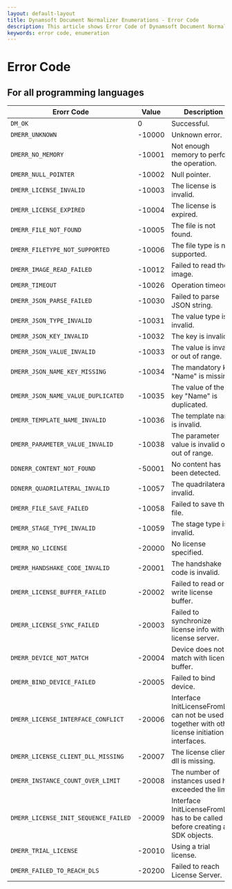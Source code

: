 ```yaml
---
layout: default-layout
title: Dynamsoft Document Normalizer Enumerations - Error Code
description: This article shows Error Code of Dynamsoft Document Normalizer.
keywords: error code, enumeration
---
```


# Error Code

## For all programming languages

  | Erorr Code | Value | Description |
  |------------|-------|-------------|
  | `DM_OK`                                | 0 | Successful. |
  | `DMERR_UNKNOWN`                        | -10000 | Unknown error. |
  | `DMERR_NO_MEMORY`                      | -10001 | Not enough memory to perform the operation. |
  | `DMERR_NULL_POINTER`                   | -10002 | Null pointer. |
  | `DMERR_LICENSE_INVALID`                | -10003 | The license is invalid. |
  | `DMERR_LICENSE_EXPIRED`                | -10004 | The license is expired. |
  | `DMERR_FILE_NOT_FOUND`                 | -10005 | The file is not found. |
  | `DMERR_FILETYPE_NOT_SUPPORTED`         | -10006 | The file type is not supported. |
  | `DMERR_IMAGE_READ_FAILED`              | -10012 | Failed to read the image. |
  | `DMERR_TIMEOUT`                        | -10026 | Operation timeout. |
  | `DMERR_JSON_PARSE_FAILED`              | -10030 | Failed to parse JSON string. |
  | `DMERR_JSON_TYPE_INVALID`              | -10031 | The value type is invalid. |
  | `DMERR_JSON_KEY_INVALID`               | -10032 | The key is invalid. |
  | `DMERR_JSON_VALUE_INVALID`             | -10033 | The value is invalid or out of range. |
  | `DMERR_JSON_NAME_KEY_MISSING`          | -10034 | The mandatory key "Name" is missing. |
  | `DMERR_JSON_NAME_VALUE_DUPLICATED`     | -10035 | The value of the key "Name" is duplicated. |
  | `DMERR_TEMPLATE_NAME_INVALID`          | -10036 | The template name is invalid. |
  | `DMERR_PARAMETER_VALUE_INVALID`        | -10038 | The parameter value is invalid or out of range. |
  | `DDNERR_CONTENT_NOT_FOUND`             | -50001 | No content has been detected. |
  | `DDNERR_QUADRILATERAL_INVALID`         | -10057 | The quadrilateral is invalid. |
  | `DMERR_FILE_SAVE_FAILED`               | -10058 | Failed to save the file. |
  | `DMERR_STAGE_TYPE_INVALID`             | -10059 | The stage type is invalid. |
  | `DMERR_NO_LICENSE`                     | -20000 | No license specified. |
  | `DMERR_HANDSHAKE_CODE_INVALID`         | -20001 | The handshake code is invalid. |
  | `DMERR_LICENSE_BUFFER_FAILED`          | -20002 | Failed to read or write license buffer. |
  | `DMERR_LICENSE_SYNC_FAILED`            | -20003 | Failed to synchronize license info with license server. |
  | `DMERR_DEVICE_NOT_MATCH`               | -20004 | Device does not match with license buffer. |
  | `DMERR_BIND_DEVICE_FAILED`             | -20005 | Failed to bind device. |
  | `DMERR_LICENSE_INTERFACE_CONFLICT`     | -20006 | Interface InitLicenseFromLTS can not be used together with other license initiation interfaces.|
  | `DMERR_LICENSE_CLIENT_DLL_MISSING`     | -20007 | The license client dll is missing. |
  | `DMERR_INSTANCE_COUNT_OVER_LIMIT`      | -20008 | The number of instances used has exceeded the limit. |
  | `DMERR_LICENSE_INIT_SEQUENCE_FAILED`   | -20009 | Interface InitLicenseFromLTS has to be called before creating any SDK objects. |
  | `DMERR_TRIAL_LICENSE`                  | -20010 | Using a trial license. |
  | `DMERR_FAILED_TO_REACH_DLS`            | -20200 | Failed to reach License Server. |
